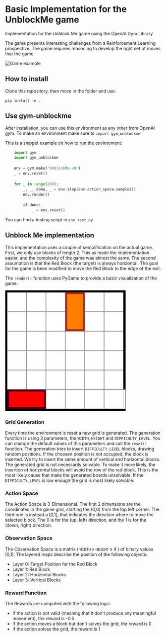 # Basic Implementation for the UnblockMe game

Implementation for the Unblock Me game using the OpenAI Gym Library

The game presents interesting challenges from a Reinforcement Learning prospective. The game requires reasoning to develop the right set of moves that the game

<img src="https://camo.githubusercontent.com/edd7f5405c3f9e58560d1e926bd1bf1909c1754b/687474703a2f2f6c6f676f6e7562756c2e636f6d2f696d616765732f756e626c6f636b2d6d652e706e67" width="256" title="Game example" alt ="Game example">

## How to install

Clone this repository, then move in the folder and use:

    pip install -e .

## Use gym-unblockme

After installation, you can use this environment as any other from OpenAI gym. To make an environment make sure to `import gym_unblockme`

This is a snippet example on how to run the envirnoment:

```python
	import gym
	import gym_unblockme

	env = gym.make('UnblockMe-v0')
	_ = env.reset()

	for _ in range(200):
		_, _, done, _ = env.step(env.action_space.sample())
		env.render()

		if done:
			_ = env.reset()
```

You can find a testing script in `env_test.py`

## Unblock Me implementation

This implementation uses a couple of semplification on the actual game. First, we only use blocks of length 2. This as made the implementation easier, and the complexity of the game was almost the same. The second assumption is that the Red Block (the target) is always horizontal.
The goal for the game is been modified to move the Red Block to the edge of the exit.

The `render()` function uses PyGame to provide a basic visualization of the game.

![Grid Example](https://raw.githubusercontent.com/fedingo/gym-unblockme/master/img/grid_example.png)

### Grid Generation
Every time the environment is reset a new grid is generated. The generation function is using 3 parameters, the `WIDTH`, `HEIGHT` and `DIFFICULTY_LEVEL`. You can change the default values of this parameters and call the `reset()` function.
The generation tries to insert `DIFFICULTY_LEVEL` blocks, drawing random positions. If the choosen position is not occupied, the block is inserted. We try to insert the same amount of vertical and horizontal blocks.
The generated grid is not necessarily solvable. To make it more likely, the insertion of horizontal blocks will avoid the row of the red block. This is the most likely cause that make the generated boards unsolvable. If the `DIFFICULTY_LEVEL` is low enough the grid is most likely solvable.

### Action Space
The Action Space is 3-Dimensional. The first 2 dimensions are the coordinates in the game grid, starting the (0,0) from the top left corner. The third one is instead a [0,1], that indicates the direction where to move the selected block. The 0 is for the (up, left) direction, and the 1 is for the (down, right) direction.

### Observation Space
The Observation Space is a matrix ( `WIDTH` x `HEIGHT` x 4 ) of binary values [0,1]. The layered maps describe the position of the following objects:
- Layer 0: Target Position for the Red Block
- Layer 1: Red Block
- Layer 2: Horizontal Blocks
- Layer 3: Vertical Blocks 

### Reward Function
The Rewards are computed with the following logic:
- If the action is not valid (meaning that it don't produce any meaningful movement), the reward is -0.5
- If the action moves a block but don't solves the grid, the reward is 0
- If the action solves the grid, the reward is 1